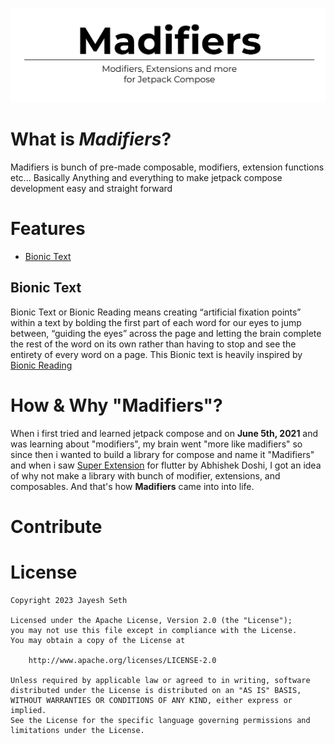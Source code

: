 ![banner art](/art/banner%20art%20-%20madifiers.png)

# What is *Madifiers*?

Madifiers is bunch of pre-made composable, modifiers, extension functions etc...
Basically Anything and everything to make jetpack compose development easy and straight forward

# Features
- [Bionic Text](#bionic-text)

## Bionic Text
Bionic Text or Bionic Reading means creating “artificial fixation points” within a text by bolding 
the first part of each word for our eyes to jump between, “guiding the eyes” across the page and 
letting the brain complete the rest of the word on its own rather than having to stop and see the
entirety of every word on a page. This Bionic text is heavily inspired by [Bionic Reading](https://bionic-reading.com/)
<br>


# How & Why "Madifiers"?
When i first tried and learned jetpack compose and on **June 5th, 2021** and was learning about "modifiers",
my brain went "more like madifiers" so since then i wanted to build a library for compose and name it 
"Madifiers" and when i saw [Super Extension](https://github.com/AbhishekDoshi26/super_extensions) for flutter 
by Abhishek Doshi, I got an idea of why not make a library with bunch of modifier, extensions, and composables.
And that's how **Madifiers** came into into life.

# Contribute

# License
```
Copyright 2023 Jayesh Seth

Licensed under the Apache License, Version 2.0 (the "License");
you may not use this file except in compliance with the License.
You may obtain a copy of the License at

    http://www.apache.org/licenses/LICENSE-2.0

Unless required by applicable law or agreed to in writing, software
distributed under the License is distributed on an "AS IS" BASIS,
WITHOUT WARRANTIES OR CONDITIONS OF ANY KIND, either express or implied.
See the License for the specific language governing permissions and
limitations under the License.
```